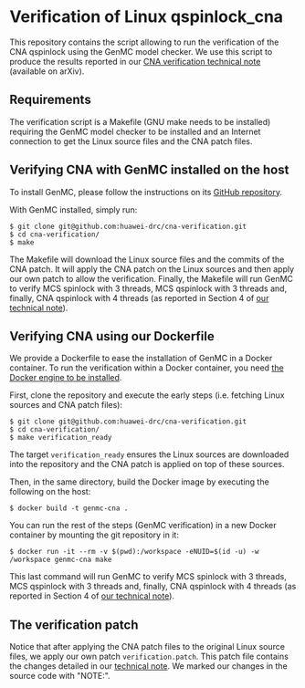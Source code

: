 # Verification of Linux qspinlock_cna

This repository contains the script allowing to run the verification of the CNA
qspinlock using the GenMC model checker.
We use this script to produce the results reported in our
[CNA verification technical note](https://arxiv.org/abs/2111.15240) (available
on arXiv).

## Requirements

The verification script is a Makefile (GNU make needs to be installed) requiring
the GenMC model checker to be installed and an Internet connection to get the
Linux source files and the CNA patch files.

## Verifying CNA with GenMC installed on the host

To install GenMC, please follow the instructions on its
[GitHub repository](https://github.com/mpi-sws/genmc/).

With GenMC installed, simply run:

    $ git clone git@github.com:huawei-drc/cna-verification.git
    $ cd cna-verification/
    $ make

The Makefile will download the Linux source files and the commits of the CNA
patch.
It will apply the CNA patch on the Linux sources and then apply our own patch
to allow the verification.
Finally, the Makefile will run GenMC to verify MCS spinlock with 3 threads,
MCS qspinlock with 3 threads and, finally, CNA qspinlock with 4 threads (as
reported in Section 4 of
[our technical note](https://arxiv.org/abs/2111.15240)).

## Verifying CNA using our Dockerfile

We provide a Dockerfile to ease the installation of GenMC in a Docker container.
To run the verification within a Docker container, you need
[the Docker engine to be installed](https://docs.docker.com/engine/install/).

First, clone the repository and execute the early steps (i.e. fetching Linux
sources and CNA patch files):

    $ git clone git@github.com:huawei-drc/cna-verification.git
    $ cd cna-verification/
    $ make verification_ready

The target `verification_ready` ensures the Linux sources are downloaded into
the repository and the CNA patch is applied on top of these sources.

Then, in the same directory, build the Docker image by executing the following
on the host:

    $ docker build -t genmc-cna .

You can run the rest of the steps (GenMC verification) in a new Docker container
by mounting the git repository in it:

    $ docker run -it --rm -v $(pwd):/workspace -eNUID=$(id -u) -w /workspace genmc-cna make

This last command will run GenMC to verify MCS spinlock with 3 threads,
MCS qspinlock with 3 threads and, finally, CNA qspinlock with 4 threads
(as reported in Section 4 of
[our technical note](https://arxiv.org/abs/2111.15240)).

## The verification patch

Notice that after applying the CNA patch files to the original Linux source
files, we apply our own patch `verification.patch`.
This patch file contains the changes detailed in our
[technical note](https://arxiv.org/abs/2111.15240).
We marked our changes in the source code with "NOTE:".
